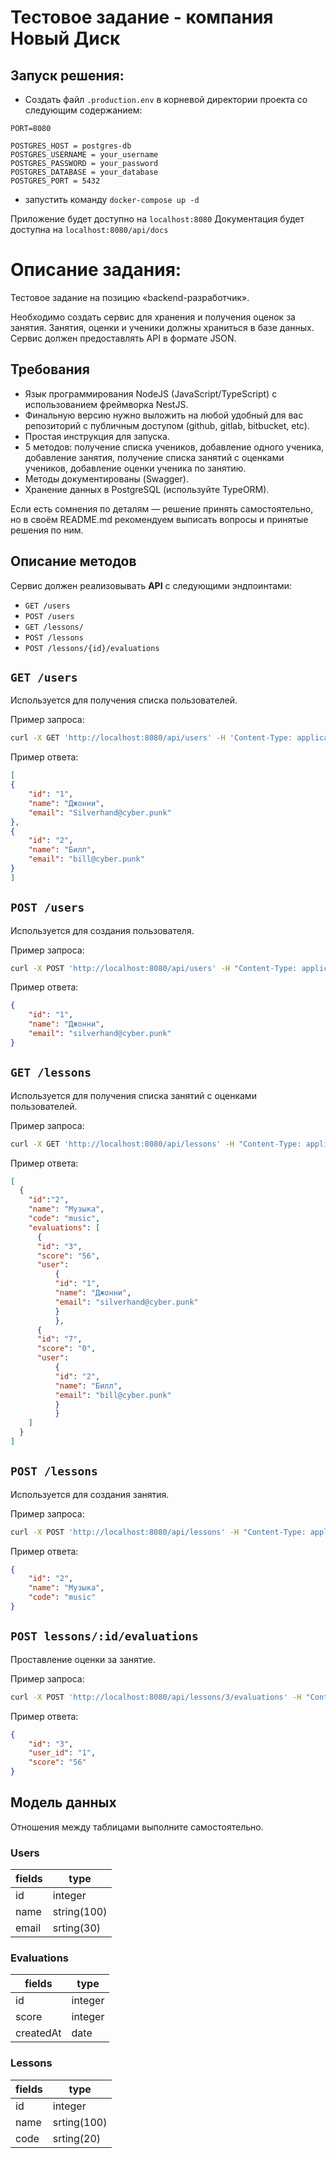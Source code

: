 # Тестовое задание - компания Новый Диск

Запуск решения:
- 

- Создать файл `.production.env` в корневой директории проекта со следующим содержанием:
```env
PORT=8080

POSTGRES_HOST = postgres-db
POSTGRES_USERNAME = your_username
POSTGRES_PASSWORD = your_password
POSTGRES_DATABASE = your_database
POSTGRES_PORT = 5432
```
- запустить команду `docker-compose up -d`

Приложение будет доступно на ```localhost:8080```
Документация будет доступна на ```localhost:8080/api/docs```


# Описание задания:

Тестовое задание на позицию «backend-разработчик».

Необходимо создать сервис для хранения и получения оценок за занятия. Занятия, оценки и ученики должны храниться в базе данных. Сервис должен предоставлять API в формате JSON.

## Требования

- Язык программирования NodeJS (JavaScript/TypeScript) с использованием фреймворка NestJS.
- Финальную версию нужно выложить на любой удобный для вас репозиторий с публичным доступом (github, gitlab, bitbucket, etc).
- Простая инструкция для запуска.
- 5 методов: получение списка учеников, добавление одного ученика, добавление занятия, получение списка занятий с оценками учеников, добавление оценки ученика по занятию.
- Методы документированы (Swagger).
- Хранение данных в PostgreSQL (используйте TypeORM).

Если есть сомнения по деталям — решение принять самостоятельно, но в своём README.md рекомендуем выписать вопросы и принятые решения по ним.

## Описание методов

Сервис должен реализовывать **API** с следующими эндпоинтами:

- `GET /users`
- `POST /users`
- `GET /lessons/`
- `POST /lessons`
- `POST /lessons/{id}/evaluations`

## `GET /users`

Используется для получения списка пользователей. 

Пример запроса:

```bash
curl -X GET 'http://localhost:8080/api/users' -H 'Content-Type: application/json'
```

Пример ответа:

```json
[
{
	"id": "1",
	"name": "Джонни",
	"email": "Silverhand@cyber.punk"
},
{
	"id": "2",
	"name": "Билл",
	"email": "bill@cyber.punk"
}
]
```

## `POST /users`

Используется для создания пользователя.

Пример запроса:

```bash
curl -X POST 'http://localhost:8080/api/users' -H "Content-Type: application/json" -d '{"name": "Джонни", "email": "silverhand@mail.com"}'
```

Пример ответа:

```json
{
	"id": "1",
	"name": "Джонни",
	"email": "silverhand@cyber.punk"
}
```

## `GET /lessons`

Используется для получения списка занятий с оценками пользователей.

Пример запроса:

```bash
curl -X GET 'http://localhost:8080/api/lessons' -H "Content-Type: application/json"
```

Пример ответа:

```json
[
  {
    "id":"2",
    "name": "Музыка",
    "code": "music",
    "evaluations": [
      {
      "id": "3",
      "score": "56",
      "user":
          {
          "id": "1",
          "name": "Джонни",
          "email": "silverhand@cyber.punk"
          }
          },
      {
      "id": "7",
      "score": "0",
      "user":
          {
          "id": "2",
          "name": "Билл",
          "email": "bill@cyber.punk"
          }
          }
    ]
  }
]
```

## `POST /lessons`

Используется для создания занятия.

Пример запроса:

```bash
curl -X POST 'http://localhost:8080/api/lessons' -H "Content-Type: application/json" -d '{"name": "Музыка", "code": "music"}'
```

Пример ответа:

```json
{
	"id": "2",
	"name": "Музыка",
	"code": "music"
}
```

## `POST lessons/:id/evaluations`

Проставление оценки за занятие.

Пример запроса:

```bash
curl -X POST 'http://localhost:8080/api/lessons/3/evaluations' -H "Content-Type: application/json" -d '{"user_id": "1", "score": "56"}'
```

Пример ответа:

```json
{
	"id": "3",
	"user_id": "1",
	"score": "56"
}
```

## Модель данных

Отношения между таблицами выполните самостоятельно.

### Users

| fields | type |
| --- | --- |
| id | integer |
| name | string(100) |
| email | srting(30) |

### Evaluations

| fields | type |
| --- | --- |
| id | integer |
| score | integer |
| createdAt | date |

### Lessons

| fields | type |
| --- | --- |
| id | integer |
| name | srting(100) |
| code | srting(20) |
